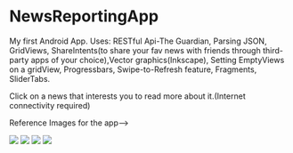 # NewsReportingApp
My first Android App.
Uses: RESTful Api-The Guardian, Parsing JSON, GridViews, 
ShareIntents(to share your fav news with friends through third-party apps of your choice),Vector graphics(Inkscape),
Setting EmptyViews on a gridView, Progressbars, Swipe-to-Refresh feature, Fragments, SliderTabs.

Click on a news that interests you to read more about it.(Internet connectivity required)

Reference Images for the app-->

<img src="https://user-images.githubusercontent.com/53987325/63635946-380ffd00-c686-11e9-9e6e-ea0566abba86.jpg">
<img src="https://user-images.githubusercontent.com/53987325/63634665-486cab80-c677-11e9-82f2-14b4474839ed.jpg">
<img src="https://user-images.githubusercontent.com/53987325/63634666-486cab80-c677-11e9-92b7-861db447f9e5.jpg">
<img src="https://user-images.githubusercontent.com/53987325/63634667-49054200-c677-11e9-8f6f-2f892ee15290.jpg">


